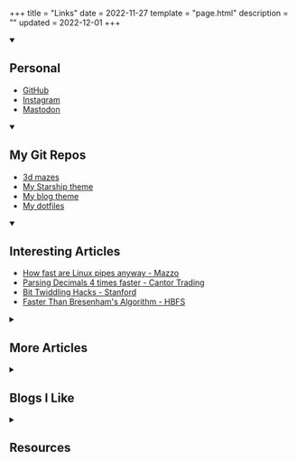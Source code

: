 +++
title = "Links"
date = 2022-11-27
template = "page.html"
description = ""
updated = 2022-12-01
+++



<details open="true">
<summary>
<h2>Personal</h2>
</summary>

- [GitHub](https://github.com/vishusandy)
- [Instagram](https://www.instagram.com/vishusandy/)
- [Mastodon](https://social.linux.pizza/@vishus)
    
</details>

<details open="true">

<summary>
<h2>My Git Repos</h2>
</summary>

- [3d mazes](https://github.com/vishusandy/3d_mazes)
- [My Starship theme](https://github.com/vishusandy/absolutely_vishus)
- [My blog theme](https://github.com/vishusandy/vishus_zola)
- [My dotfiles](https://github.com/vishusandy/dotfiles)

</details>



<details open="true">
<summary>
<h2>Interesting Articles</h2>
</summary>

- [How fast are Linux pipes anyway - Mazzo](https://mazzo.li/posts/fast-pipes.html)
- [Parsing Decimals 4 times faster - Cantor Trading](https://cantortrading.fi/rust_decimal_str/)
- [Bit Twiddling Hacks - Stanford](https://graphics.stanford.edu/~seander/bithacks.html)
- [Faster Than Bresenham's Algorithm - HBFS](https://hbfs.wordpress.com/2009/07/28/faster-than-bresenhams-algorithm/)

</details>

<details>
<summary>
<h2>More Articles</h2>
<!-- Some links on various topics I found really interesting. -->
</summary>

- ### Linux

    - [The Definitive Guide to Linux System Calls - PackageCloud Blog](https://blog.packagecloud.io/the-definitive-guide-to-linux-system-calls/)
    - [How Wine works 101 - Reboot and Shine](https://werat.dev/blog/how-wine-works-101/)

- ### Security
    - [Corrupting memory without memory corruption - GitHub Blog](https://github.blog/2022-07-27-corrupting-memory-without-memory-corruption/)

- ### Computer Science & Algorithms
    - [Compiler Optimizations Are Hard Because They Forget - Faultlore](https://faultlore.com/blah/oops-that-was-important/)
    - [When is JIT Faster Than A Compiler? - Shopify](https://shopify.engineering/when-jit-faster-than-compiler)
    - [Category Theory with Rust (pt1) - Kurt Lawrence](https://www.kurtlawrence.info/blog/category-theory-with-rust-pt1)
    - [Quaternions: A practical guide - AnyLeaf](https://www.anyleaf.org/blog/quaternions:-a-practical-guide)
    - [Sorting Algorithms Blender - Github](https://github.com/ForeignGods/Sorting-Algorithms-Blender)
    - [Pointers Are Complicated - Ralfj](https://www.ralfj.de/blog/2018/07/24/pointers-and-bytes.html)
        - [Pointers Are Complicated I](https://www.ralfj.de/blog/2018/07/24/pointers-and-bytes.html)
        - [Pointers Are Complicated II](https://www.ralfj.de/blog/2020/12/14/provenance.html)
        - [Pointers Are Complicated III](https://www.ralfj.de/blog/2022/04/11/provenance-exposed.html)

- ### General Programming
    - [Best Practices for Naming Variables: What the Research Shows - The New Stack](https://thenewstack.io/best-practices-for-naming-variables-what-the-research-shows/)

- ### Misc
    - [Researchers have a formula for getting in the flow - [Phys.org]](https://phys.org/news/2022-04-formula.html)

- ## Languages
    - ### Rust
        - [6 things you can do with the Cow in Rust - Dev.to](https://dev.to/kgrech/6-things-you-can-do-with-the-cow-in-rust-4l55)
        - [Elegant and performant recursion in Rust - Inanna Malick](https://recursion.wtf/posts/rust_schemes/)
    - ### SQL
        - [Rewrite OR to UNION in PostgreSQL queries - Cybertec](https://www.cybertec-postgresql.com/en/rewrite-or-to-union-in-postgresql-queries/)

</details>

<details>
<summary>
<h2>Blogs I Like</h2>
</summary>

- ### Performance & Low-level
    - [v8 blog](https://v8.dev/blog)
    - [Johnny's Software Lab](https://johnnysswlab.com/)
    - [Ubitux](http://blog.pkh.me/index.html)

- ### Security
    - [Schneier on Security](https://www.schneier.com/)

- ### Rust
    - [Matklad](https://matklad.github.io/)
    - [Ralfj](https://www.ralfj.de/blog/)
    - [Without Boats](https://without.boats/blog/)
    - [Llogiq on Stuff](https://llogiq.github.io/)
    - [Carol's 10 Cents](http://carol-nichols.com/)
    - [Huon](https://huonw.github.io/)

- ### Tech
    - [Cloudflare Blog](https://blog.cloudflare.com/)
    - [GitHub Blog](https://github.blog/)
    - [LogRocket Blog](https://blog.logrocket.com/)
    - [Hackaday Blog](https://hackaday.com/blog/)

</details>

<details>
<summary>
<h2>Resources</h2>
</summary>

- [Big list of naughty strings](https://github.com/minimaxir/big-list-of-naughty-strings) - "an evolving list of strings which have a high probability of causing issues when used as user-input data"

</details>
